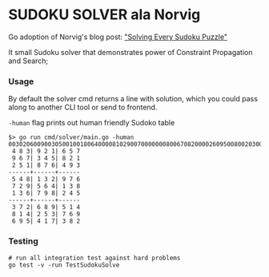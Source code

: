 # SUDOKU SOLVER ala Norvig

Go adoption of Norvig's blog post: ["Solving Every Sudoku Puzzle"](http://norvig.com/sudoku.html)

It small Sudoku solver that demonstrates power of Constraint Propagation and Search;

### Usage

By default the solver cmd returns a line with solution, which you could pass along to another CLI tool or send to frontend.



`-human` flag prints out human friendly Sudoko table



```
$> go run cmd/solver/main.go -human 003020600900305001001806400008102900700000008006708200002609500800203009005010300
 4 8 3| 9 2 1| 6 5 7
 9 6 7| 3 4 5| 8 2 1
 2 5 1| 8 7 6| 4 9 3
------+------+------
 5 4 8| 1 3 2| 9 7 6
 7 2 9| 5 6 4| 1 3 8
 1 3 6| 7 9 8| 2 4 5
------+------+------
 3 7 2| 6 8 9| 5 1 4
 8 1 4| 2 5 3| 7 6 9
 6 9 5| 4 1 7| 3 8 2

```

### Testing

```
# run all integration test against hard problems
go test -v -run TestSudokuSolve
```
